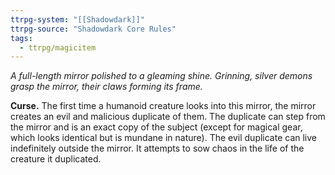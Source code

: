 ```yaml
---
ttrpg-system: "[[Shadowdark]]"
ttrpg-source: "Shadowdark Core Rules"
tags:
  - ttrpg/magicitem
---
```

*A full-length mirror polished to a gleaming shine. Grinning, silver demons grasp the mirror, their claws forming its frame.*

**Curse.** The first time a humanoid creature looks into this mirror, the mirror creates an evil and malicious duplicate of them. The duplicate can step from the mirror and is an exact copy of the subject (except for magical gear, which looks identical but is mundane in nature). The evil duplicate can live indefinitely outside the mirror. It attempts to sow chaos in the life of the creature it duplicated.
